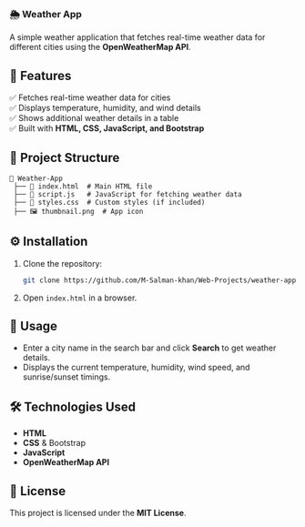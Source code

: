 ### 🌦️ Weather App  

A simple weather application that fetches real-time weather data for different cities using the **OpenWeatherMap API**.  

## 🚀 Features  
✅ Fetches real-time weather data for cities  
✅ Displays temperature, humidity, and wind details  
✅ Shows additional weather details in a table  
✅ Built with **HTML, CSS, JavaScript, and Bootstrap**  

## 💂️ Project Structure  
```
💃 Weather-App  
 ├── 💽 index.html  # Main HTML file  
 ├── 💽 script.js   # JavaScript for fetching weather data  
 ├── 💽 styles.css  # Custom styles (if included)  
 ├── 🖼️ thumbnail.png  # App icon  
```

## ⚙️ Installation  
1. Clone the repository:  
   ```sh
   git clone https://github.com/M-Salman-khan/Web-Projects/weather-app.git
   ```
2. Open `index.html` in a browser.  

## 📌 Usage  
- Enter a city name in the search bar and click **Search** to get weather details.  
- Displays the current temperature, humidity, wind speed, and sunrise/sunset timings.  

## 🛠️ Technologies Used  
- **HTML**  
- **CSS** & Bootstrap  
- **JavaScript**  
- **OpenWeatherMap API**  

## 📝 License  
This project is licensed under the **MIT License**.  
